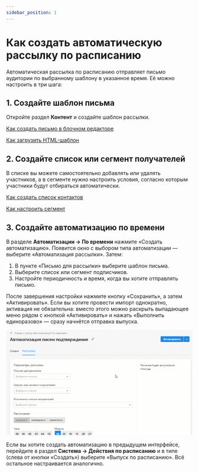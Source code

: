 ```yaml
---
sidebar_position: 1
---
```


# Как создать автоматическую рассылку по расписанию

Автоматическая рассылка по расписанию отправляет письмо аудитории по выбранному шаблону в указанное время. Её можно настроить в три шага:

##  1. Создайте шаблон письма
Откройте раздел **Контент** и создайте шаблон рассылки.

[Как создать письмо в блочном редакторе](/docs/email-campaigns/create-your-campaign/drag-and-drop-editor.md)

[Как загрузить HTML-шаблон](/docs/email-campaigns/create-your-campaign/how-to-upload-html-template.md)

## 2. Создайте список или сегмент получателей
В списке вы можете самостоятельно добавлять или удалять участников, а в сегменте нужно настроить условия, согласно которым участники будут отбираться автоматически.

[Как создать список контактов](/docs/subscribers/lists-and-segments/what-is-list.md)

[Как настроить сегмент](/docs/subscribers/lists-and-segments/what-is-segment.md)

## 3. Создайте автоматизацию по времени
В разделе **Автоматизации → По времени** нажмите «Создать автоматизацию». Появится окно с выбором типа автоматизации — выберите «Автоматизация рассылки». Затем:
1. В пункте «Письмо для рассылки» выберите шаблон письма.
2. Выберите список или сегмент подписчиков.
3. Настройте периодичность и время, когда вы хотите отправлять письмо.

После завершения настройки нажмите кнопку «Сохранить», а затем «Активировать». Если вы хотите провести импорт однократно, активация не обязательна: вместо этого можно раскрыть выпадающее меню рядом с кнопкой «Активировать» и нажать «Выполнить единоразово» — сразу начнётся отправка выпуска.

![How to create automation by time](./assets\how-to-create-automation-by-time/how-to-create-automation-by-time.gif) <br/>

Если вы хотите создать автоматизацию в предыдущем интерфейсе, перейдите в раздел **Система → Действия по расписанию** и в типе (слева от кнопки «Создать») выберите «Выпуск по расписанию». Всё остальное настраивается аналогично.